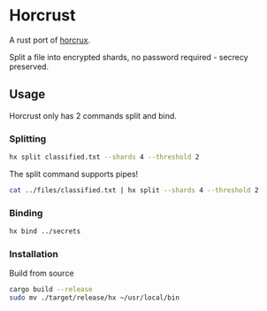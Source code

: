 # Horcrust
A rust port of [horcrux](https://github.com/jesseduffield/horcrux).

Split a file into encrypted shards, no password required - secrecy preserved.

## Usage
Horcrust only has 2 commands split and bind.

### Splitting

```sh
hx split classified.txt --shards 4 --threshold 2
```

The split command supports pipes! 

```sh
cat ../files/classified.txt | hx split --shards 4 --threshold 2
```

### Binding

```sh
hx bind ../secrets
```

### Installation 
Build from source 

```sh
cargo build --release
sudo mv ./target/release/hx ~/usr/local/bin
```